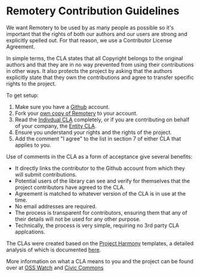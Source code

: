 Remotery Contribution Guidelines
================================

We want Remotery to be used by as many people as possible so it's important that the rights of both our authors and our users are strong and explicitly spelled out. For that reason, we use a Contributor License Agreement.

In simple terms, the CLA states that all Copyright belongs to the original authors and that they are in no way prevented from using their contributions in other ways. It also protects the project by asking that the authors explicitly state that they own the contributions and agree to transfer specific rights to the project.

To get setup:

1. Make sure you have a [Github][Github] account.
2. Fork your [own copy of Remotery](https://github.com/Celtoys/Remotery/fork) to your account.
3. Read the [Indivdual CLA][Individual-CLA] completely, or if you are contributing on behalf of your company, the [Entity CLA][Entity-CLA].
4. Ensure you understand your rights and the rights of the project.
5. Add the comment "I agree" to the list in section 7 of either CLA that applies to you.

Use of comments in the CLA as a form of acceptance give several benefits:

* It directly links the contributor to the Github account from which they will submit contributions.
* Potential users of the library can see and verify for themselves that the project contributors have agreed to the CLA.
* Agreement is matched to whatever version of the CLA is in use at the time.
* No email addresses are required.
* The process is transparent for contributors, ensuring them that any of their details will not be used for any other purpose.
* Technically, the process is very simple, requiring no 3rd party CLA applcations.

The CLAs were created based on the [Project Harmony][Project-Harmony] templates, a detailed analysis of which is documented [here][Project-Harmony-Guide].

More information on what a CLA means to you and the project can be found over at [OSS Watch][OSS-Watch-CLA] and [Civic Commons][Civic-Commons-CLA]

[Github]: https://github.com/join
[Individual-CLA]: https://github.com/Celtoys/Remotery/blob/master/docs/INDIVIDUAL_CLA.md
[Entity-CLA]: https://github.com/Celtoys/Remotery/blob/master/docs/ENTITY_CLA.md
[Project-Harmony]: http://www.harmonyagreements.org/index.html
[Project-Harmony-Guide]: http://www.harmonyagreements.org/guide.html
[OSS-Watch-CLA]: http://oss-watch.ac.uk/resources/cla
[Civic-Commons-CLA]: http://wiki.civiccommons.org/Contributor_Agreements

